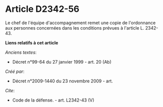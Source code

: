 # Article D2342-56

Le chef de l'équipe d'accompagnement remet une copie de l'ordonnance aux personnes concernées dans les conditions prévues à
l'article L. 2342-43.

**Liens relatifs à cet article**

_Anciens textes_:

  - Décret n°99-64 du 27 janvier 1999 - art. 20 (Ab)

_Créé par_:

  - Décret n°2009-1440 du 23 novembre 2009 - art.

_Cite_:

  - Code de la défense. - art. L2342-43 (V)

